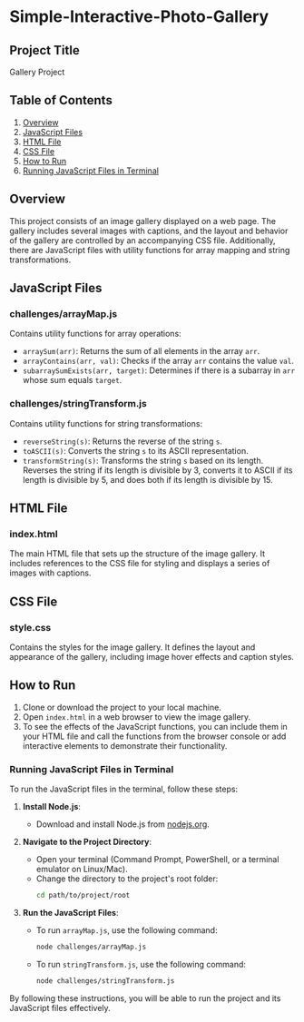 # Simple-Interactive-Photo-Gallery

## Project Title
Gallery Project

## Table of Contents
1. [Overview](#overview)
2. [JavaScript Files](#javascript-files)
3. [HTML File](#html-file)
4. [CSS File](#css-file)
5. [How to Run](#how-to-run)
6. [Running JavaScript Files in Terminal](#running-javascript-files-in-terminal)

## Overview
This project consists of an image gallery displayed on a web page. The gallery includes several images with captions, and the layout and behavior of the gallery are controlled by an accompanying CSS file. Additionally, there are JavaScript files with utility functions for array mapping and string transformations.

## JavaScript Files
### challenges/arrayMap.js
Contains utility functions for array operations:

- `arraySum(arr)`: Returns the sum of all elements in the array `arr`.
- `arrayContains(arr, val)`: Checks if the array `arr` contains the value `val`.
- `subarraySumExists(arr, target)`: Determines if there is a subarray in `arr` whose sum equals `target`.

### challenges/stringTransform.js
Contains utility functions for string transformations:

- `reverseString(s)`: Returns the reverse of the string `s`.
- `toASCII(s)`: Converts the string `s` to its ASCII representation.
- `transformString(s)`: Transforms the string `s` based on its length. Reverses the string if its length is divisible by 3, converts it to ASCII if its length is divisible by 5, and does both if its length is divisible by 15.

## HTML File
### index.html
The main HTML file that sets up the structure of the image gallery. It includes references to the CSS file for styling and displays a series of images with captions.

## CSS File
### style.css
Contains the styles for the image gallery. It defines the layout and appearance of the gallery, including image hover effects and caption styles.

## How to Run
1. Clone or download the project to your local machine.
2. Open `index.html` in a web browser to view the image gallery.
3. To see the effects of the JavaScript functions, you can include them in your HTML file and call the functions from the browser console or add interactive elements to demonstrate their functionality.

### Running JavaScript Files in Terminal
To run the JavaScript files in the terminal, follow these steps:

1. **Install Node.js**:
   - Download and install Node.js from [nodejs.org](https://nodejs.org).

2. **Navigate to the Project Directory**:
   - Open your terminal (Command Prompt, PowerShell, or a terminal emulator on Linux/Mac).
   - Change the directory to the project's root folder:
     ```bash
     cd path/to/project/root
     ```

3. **Run the JavaScript Files**:
   - To run `arrayMap.js`, use the following command:
     ```bash
     node challenges/arrayMap.js
     ```
   - To run `stringTransform.js`, use the following command:
     ```bash
     node challenges/stringTransform.js
     ```

By following these instructions, you will be able to run the project and its JavaScript files effectively.
